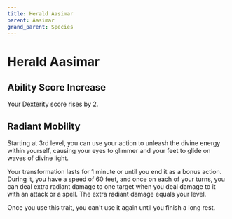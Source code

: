 ```yaml
---
title: Herald Aasimar
parent: Aasimar
grand_parent: Species
---
```


# Herald Aasimar

## Ability Score Increase
Your Dexterity score rises by 2.

## Radiant Mobility
Starting at 3rd level, you can use your action to unleash the divine energy within yourself, causing your eyes to glimmer and your feet to glide on waves of divine light.

Your transformation lasts for 1 minute or until you end it as a bonus action. During it, you have a speed of 60 feet, and once on each of your turns, you can deal extra radiant damage to one target when you deal damage to it with an attack or a spell. The extra radiant damage equals your level.

Once you use this trait, you can't use it again until you finish a long rest.
